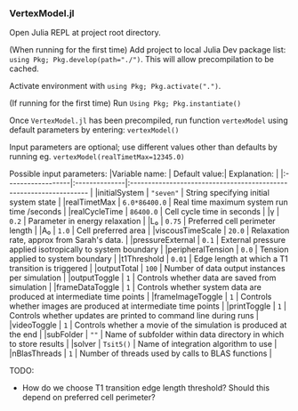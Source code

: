 ### VertexModel.jl

Open Julia REPL at project root directory.

(When running for the first time) Add project to local Julia Dev package list: `using Pkg; Pkg.develop(path="./")`. This will allow precompilation to be cached. 

Activate environment with `using Pkg; Pkg.activate(".")`. 

(If running for the first time) Run `Using Pkg; Pkg.instantiate()`

Once `VertexModel.jl` has been precompiled, run function `vertexModel` using default parameters by entering:
`vertexModel()`

Input parameters are optional; use different values other than defaults by running eg. `vertexModel(realTimetMax=12345.0)`

Possible input parameters:
|Variable name:     | Default value:| Explanation:                                                          |
|:------------------|:--------------|:------------------------------------------------------------------    |
|initialSystem      | `"seven"`     | String specifying initial system state                                |
|realTimetMax       | `6.0*86400.0` | Real time maximum system run time /seconds                            |
|realCycleTime      | `86400.0`     | Cell cycle time in seconds                                            |
|γ                  | `0.2`         | Parameter in energy relaxation                                        |
|L₀                 | `0.75`        | Preferred cell perimeter length                                       |
|A₀                 | `1.0`         | Cell preferred area                                                   |
|viscousTimeScale   | `20.0`        | Relaxation rate, approx from Sarah's data.                            |
|pressureExternal   | `0.1`         | External pressure applied isotropically to system boundary            |
|peripheralTension  | `0.0`         | Tension applied to system boundary                                    |
|t1Threshold        | `0.01`        | Edge length at which a T1 transition is triggered                     |
|outputTotal        | `100`         | Number of data output instances per simulation                        |
|outputToggle       | `1`           | Controls whether data are saved from simulation                       |
|frameDataToggle    | `1`           | Controls whether system data are produced at intermediate time points |
|frameImageToggle   | `1`           | Controls whether images are produced at intermediate time points      |
|printToggle        | `1`           | Controls whether updates are printed to command line during runs      |
|videoToggle        | `1`           | Controls whether a movie of the simulation is produced at the end     |
|subFolder          | `""`          | Name of subfolder within data directory in which to store results     |
|solver             | `Tsit5()`     | Name of integration algorithm to use                                  |
|nBlasThreads       | `1`           | Number of threads used by calls to BLAS functions                     |


TODO:
- How do we choose T1 transition edge length threshold? Should this depend on preferred cell perimeter? 
